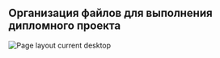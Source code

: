 ## Организация файлов для выполнения дипломного проекта

![Page layout current desktop](https://github.com/netology-code/mq-diploma/blob/master/github/1.%20%D0%9E%D1%80%D0%B3%D0%B0%D0%BD%D0%B8%D0%B7%D0%B0%D1%86%D0%B8%D1%8F%20%D1%84%D0%B0%D0%B8%CC%86%D0%BB%D0%BE%D0%B2.png)
